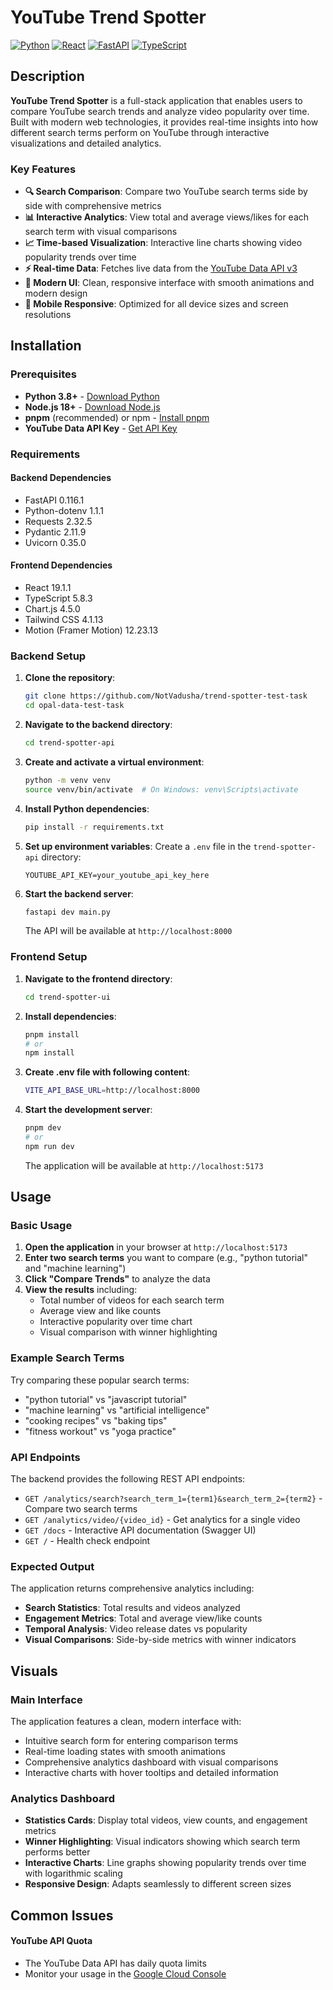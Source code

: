 # YouTube Trend Spotter

[![Python](https://img.shields.io/badge/Python-3.8+-blue.svg)](https://python.org)
[![React](https://img.shields.io/badge/React-19.1.1-blue.svg)](https://reactjs.org)
[![FastAPI](https://img.shields.io/badge/FastAPI-0.116.1-green.svg)](https://fastapi.tiangolo.com)
[![TypeScript](https://img.shields.io/badge/TypeScript-5.8.3-blue.svg)](https://www.typescriptlang.org)

## Description

**YouTube Trend Spotter** is a full-stack application that enables users to compare YouTube search trends and analyze video popularity over time. Built with modern web technologies, it provides real-time insights into how different search terms perform on YouTube through interactive visualizations and detailed analytics.

### Key Features

- **🔍 Search Comparison**: Compare two YouTube search terms side by side with comprehensive metrics
- **📊 Interactive Analytics**: View total and average views/likes for each search term with visual comparisons
- **📈 Time-based Visualization**: Interactive line charts showing video popularity trends over time
- **⚡ Real-time Data**: Fetches live data from the [YouTube Data API v3](https://developers.google.com/youtube/v3)
- **🎨 Modern UI**: Clean, responsive interface with smooth animations and modern design
- **📱 Mobile Responsive**: Optimized for all device sizes and screen resolutions

## Installation

### Prerequisites

- **Python 3.8+** - [Download Python](https://python.org/downloads/)
- **Node.js 18+** - [Download Node.js](https://nodejs.org/)
- **pnpm** (recommended) or npm - [Install pnpm](https://pnpm.io/installation)
- **YouTube Data API Key** - [Get API Key](https://developers.google.com/youtube/v3/getting-started)

### Requirements

#### Backend Dependencies
- FastAPI 0.116.1
- Python-dotenv 1.1.1
- Requests 2.32.5
- Pydantic 2.11.9
- Uvicorn 0.35.0

#### Frontend Dependencies
- React 19.1.1
- TypeScript 5.8.3
- Chart.js 4.5.0
- Tailwind CSS 4.1.13
- Motion (Framer Motion) 12.23.13

### Backend Setup

1. **Clone the repository**:
   ```bash
   git clone https://github.com/NotVadusha/trend-spotter-test-task
   cd opal-data-test-task
   ```

2. **Navigate to the backend directory**:
   ```bash
   cd trend-spotter-api
   ```

3. **Create and activate a virtual environment**:
   ```bash
   python -m venv venv
   source venv/bin/activate  # On Windows: venv\Scripts\activate
   ```

4. **Install Python dependencies**:
   ```bash
   pip install -r requirements.txt
   ```

5. **Set up environment variables**:
   Create a `.env` file in the `trend-spotter-api` directory:
   ```env
   YOUTUBE_API_KEY=your_youtube_api_key_here
   ```

6. **Start the backend server**:
   ```bash
   fastapi dev main.py
   ```

   The API will be available at `http://localhost:8000`

### Frontend Setup

1. **Navigate to the frontend directory**:
   ```bash
   cd trend-spotter-ui
   ```

2. **Install dependencies**:
   ```bash
   pnpm install
   # or
   npm install
   ```

3. **Create .env file with following content**:
   ```bash
   VITE_API_BASE_URL=http://localhost:8000
   ```

4. **Start the development server**:
   ```bash
   pnpm dev
   # or
   npm run dev
   ```

   The application will be available at `http://localhost:5173`

## Usage

### Basic Usage

1. **Open the application** in your browser at `http://localhost:5173`
2. **Enter two search terms** you want to compare (e.g., "python tutorial" and "machine learning")
3. **Click "Compare Trends"** to analyze the data
4. **View the results** including:
   - Total number of videos for each search term
   - Average view and like counts
   - Interactive popularity over time chart
   - Visual comparison with winner highlighting

### Example Search Terms

Try comparing these popular search terms:
- "python tutorial" vs "javascript tutorial"
- "machine learning" vs "artificial intelligence"
- "cooking recipes" vs "baking tips"
- "fitness workout" vs "yoga practice"

### API Endpoints

The backend provides the following REST API endpoints:

- `GET /analytics/search?search_term_1={term1}&search_term_2={term2}` - Compare two search terms
- `GET /analytics/video/{video_id}` - Get analytics for a single video
- `GET /docs` - Interactive API documentation (Swagger UI)
- `GET /` - Health check endpoint

### Expected Output

The application returns comprehensive analytics including:
- **Search Statistics**: Total results and videos analyzed
- **Engagement Metrics**: Total and average view/like counts
- **Temporal Analysis**: Video release dates vs popularity
- **Visual Comparisons**: Side-by-side metrics with winner indicators


## Visuals

### Main Interface
The application features a clean, modern interface with:
- Intuitive search form for entering comparison terms
- Real-time loading states with smooth animations
- Comprehensive analytics dashboard with visual comparisons
- Interactive charts with hover tooltips and detailed information

### Analytics Dashboard
- **Statistics Cards**: Display total videos, view counts, and engagement metrics
- **Winner Highlighting**: Visual indicators showing which search term performs better
- **Interactive Charts**: Line graphs showing popularity trends over time with logarithmic scaling
- **Responsive Design**: Adapts seamlessly to different screen sizes
  
## Common Issues

#### YouTube API Quota
- The YouTube Data API has daily quota limits
- Monitor your usage in the [Google Cloud Console](https://console.cloud.google.com/)

